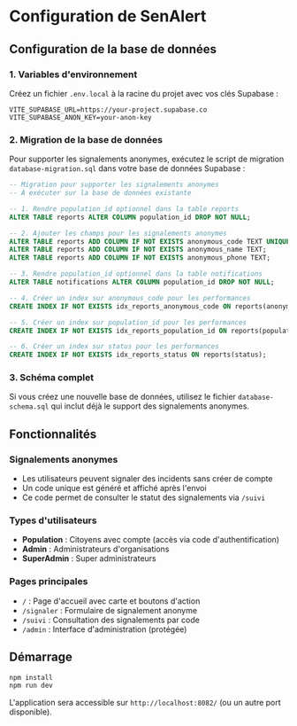# Configuration de SenAlert

## Configuration de la base de données

### 1. Variables d'environnement

Créez un fichier `.env.local` à la racine du projet avec vos clés Supabase :

```env
VITE_SUPABASE_URL=https://your-project.supabase.co
VITE_SUPABASE_ANON_KEY=your-anon-key
```

### 2. Migration de la base de données

Pour supporter les signalements anonymes, exécutez le script de migration `database-migration.sql` dans votre base de données Supabase :

```sql
-- Migration pour supporter les signalements anonymes
-- À exécuter sur la base de données existante

-- 1. Rendre population_id optionnel dans la table reports
ALTER TABLE reports ALTER COLUMN population_id DROP NOT NULL;

-- 2. Ajouter les champs pour les signalements anonymes
ALTER TABLE reports ADD COLUMN IF NOT EXISTS anonymous_code TEXT UNIQUE;
ALTER TABLE reports ADD COLUMN IF NOT EXISTS anonymous_name TEXT;
ALTER TABLE reports ADD COLUMN IF NOT EXISTS anonymous_phone TEXT;

-- 3. Rendre population_id optionnel dans la table notifications
ALTER TABLE notifications ALTER COLUMN population_id DROP NOT NULL;

-- 4. Créer un index sur anonymous_code pour les performances
CREATE INDEX IF NOT EXISTS idx_reports_anonymous_code ON reports(anonymous_code);

-- 5. Créer un index sur population_id pour les performances
CREATE INDEX IF NOT EXISTS idx_reports_population_id ON reports(population_id);

-- 6. Créer un index sur status pour les performances
CREATE INDEX IF NOT EXISTS idx_reports_status ON reports(status);
```

### 3. Schéma complet

Si vous créez une nouvelle base de données, utilisez le fichier `database-schema.sql` qui inclut déjà le support des signalements anonymes.

## Fonctionnalités

### Signalements anonymes
- Les utilisateurs peuvent signaler des incidents sans créer de compte
- Un code unique est généré et affiché après l'envoi
- Ce code permet de consulter le statut des signalements via `/suivi`

### Types d'utilisateurs
- **Population** : Citoyens avec compte (accès via code d'authentification)
- **Admin** : Administrateurs d'organisations
- **SuperAdmin** : Super administrateurs

### Pages principales
- `/` : Page d'accueil avec carte et boutons d'action
- `/signaler` : Formulaire de signalement anonyme
- `/suivi` : Consultation des signalements par code
- `/admin` : Interface d'administration (protégée)

## Démarrage

```bash
npm install
npm run dev
```

L'application sera accessible sur `http://localhost:8082/` (ou un autre port disponible). 